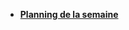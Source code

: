 - [**Planning de la semaine**](https://docs.google.com/presentation/d/1r5INO0fD3ldrfsSQQTzAHpv2J9IkMpA-nFcq7z3N4ZQ/edit?usp=sharing)
